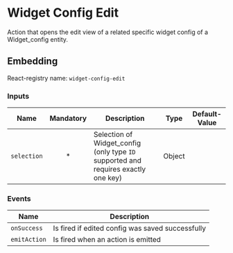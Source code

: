 # Widget Config Edit

Action that opens the edit view of a related specific widget config of a Widget_config entity.

## Embedding

React-registry name: `widget-config-edit`

### Inputs

| Name                            | Mandatory   | Description                                                                                                                                                                                               | Type     | Default-Value              |
|-------------------------------- | :---------: | ----------------------------------------------------------------------------------------------------------------------------------------------------------------------------------------------------------| -------- | ---------------------------|
| `selection`                     | *           | Selection of Widget_config (only type `ID` supported and requires exactly one key)                                                                                                                                | Object   |                            |


### Events

| Name                   | Description
|------------------------|------------
| `onSuccess`            | Is fired if edited config was saved successfully
| `emitAction`           | Is fired when an action is emitted
